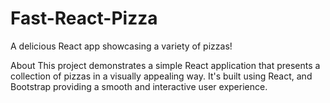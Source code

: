 # Fast-React-Pizza

A delicious React app showcasing a variety of pizzas!

About
This project demonstrates a simple React application that presents a collection of pizzas in a visually appealing way. It's built using React, and Bootstrap providing a smooth and interactive user experience.

